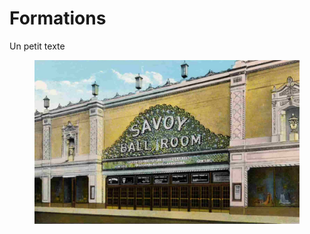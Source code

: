 # Formations

Un petit texte

<figure class="app-frame formations encart" data-title="Le Savoy Ball Room à Harlem">
  <img src="/assets/images/savoy-harlem.jpg">
</figure>


